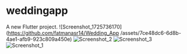 # weddingapp

A new Flutter project.
![Screenshot_1725736170](https://github.com/fatmanasr14/Wedding_App
/assets/7ce48dc6-6d8b-4ae1-afb9-923c809a450e)
![Screenshot_2](https://github.com/user-attachments/assets/8ebf2c24-e2b8-49a7-9571-aed8ca4a24ee)
![Screenshot_3](https://github.com/user-attachments/assets/f1a23e78-c1a1-4d30-8917-3625b7161577)
![Screenshot_1](https://github.com/user-attachments/assets/8553b8dc-a4d6-4da0-b5b3-7febb67e4763)
